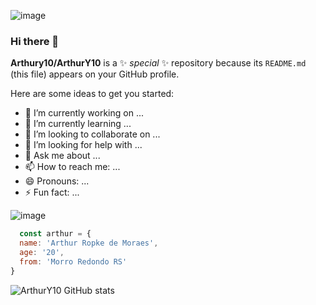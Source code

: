 ![image](https://repository-images.githubusercontent.com/346374610/5e85bc80-8413-11eb-9e69-1fd4765ab542)


### Hi there 👋

**Arthury10/ArthurY10** is a ✨ _special_ ✨ repository because its `README.md` (this file) appears on your GitHub profile.

Here are some ideas to get you started:

- 🔭 I’m currently working on ...
- 🌱 I’m currently learning ...
- 👯 I’m looking to collaborate on ...
- 🤔 I’m looking for help with ...
- 💬 Ask me about ...
- 📫 How to reach me: ...
- 😄 Pronouns: ...
- ⚡ Fun fact: ...

![image](https://passport.rocketseat.com.br/images/passportReactJS.svg)

```javascript
  const arthur = {
  name: 'Arthur Ropke de Moraes',
  age: '20',
  from: 'Morro Redondo RS'
}

```
![ArthurY10 GitHub stats](https://github-readme-stats.vercel.app/api?username=ArthurY10&show_icons=true&theme=midnight-purple)
